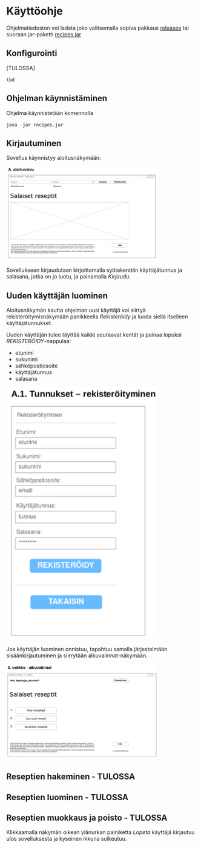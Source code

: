 # Käyttöohje

Ohjelmatiedoston voi ladata joko 
valitsemalla sopiva pakkaus [releases](https://github.com/a-bzzzz/ot-harjoitustyo/releases)
tai suoraan jar-paketti [recipes.jar](https://github.com/a-bzzzz/ot-harjoitustyo/releases/download/viikko5/recipes.jar)

## Konfigurointi

[TULOSSA]

```
tbd
```

## Ohjelman käynnistäminen

Ohjelma käynnistetään komennolla 

```
java -jar recipes.jar
```

## Kirjautuminen

Sovellus käynnistyy aloitusnäkymään:

<img src="https://github.com/a-bzzzz/ot-harjoitustyo/blob/master/dokumentaatio/kuvat/A_aloitussivu.png" width="400">

Sovellukseen kirjaudutaan kirjoittamalla syötekenttiin käyttäjätunnus ja salasana, jotka on jo luotu, ja painamalla _Kirjaudu_.

## Uuden käyttäjän luominen

Aloitusnäkymän kautta ohjelman uusi käyttäjä voi siirtyä rekisteröitymisnäkymään panikkeella _Rekisteröidy_ ja luoda siellä itselleen käyttäjätunnukset.

Uuden käyttäjän tulee täyttää kaikki seuraavat kentät ja painaa lopuksi _REKISTERÖIDY_-nappulaa:

* etunimi
* sukunimi
* sähköpostiosoite
* käyttäjätunnus
* salasana

<img src="https://github.com/a-bzzzz/ot-harjoitustyo/blob/master/dokumentaatio/kuvat/A1_rekisteroi.png" width="400">

Jos käyttäjän luominen onnistuu, tapahtuu samalla järjestelmään sisäänkirjautuminen ja siirrytään alkuvalinnat-näkymään.

<img src="https://github.com/a-bzzzz/ot-harjoitustyo/blob/master/dokumentaatio/kuvat/0_alkuvalinnat.png" width="400">

## Reseptien hakeminen - TULOSSA

## Reseptien luominen - TULOSSA

## Reseptien muokkaus ja poisto - TULOSSA



Klikkaamalla näkymän oikean ylänurkan painiketta _Lopeta_ käyttäjä kirjautuu ulos sovelluksesta ja kyseinen ikkuna sulkeutuu.
